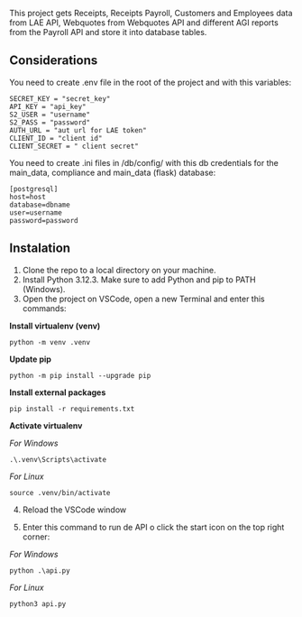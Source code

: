 This project gets Receipts, Receipts Payroll, Customers and Employees data from LAE API, Webquotes from Webquotes API and different AGI reports from the Payroll API and store it into database tables.

## Considerations

You need to create .env file in the root of the project and with this variables:

    SECRET_KEY = "secret_key"
    API_KEY = "api_key"
    S2_USER = "username"
    S2_PASS = "password"
    AUTH_URL = "aut url for LAE token"
    CLIENT_ID = "client id"
    CLIENT_SECRET = " client secret"

You need to create .ini files in /db/config/ with this db credentials for the main_data,  compliance and main_data (flask) database:

    [postgresql]
    host=host
    database=dbname
    user=username
    password=password

## Instalation
1. Clone the repo to a local directory on your machine.
2. Install Python 3.12.3. Make sure to add Python and pip to PATH (Windows).
3. Open the project on VSCode, open a new Terminal and enter this commands:    

**Install virtualenv (venv)**

    python -m venv .venv

**Update pip**

    python -m pip install --upgrade pip

**Install external packages**

    pip install -r requirements.txt

**Activate virtualenv**

*For Windows*

    .\.venv\Scripts\activate

*For Linux*

    source .venv/bin/activate

4. Reload the VSCode window

5. Enter this command to run de API o click the start icon on the top right corner:

*For Windows*

    python .\api.py

*For Linux*

    python3 api.py
